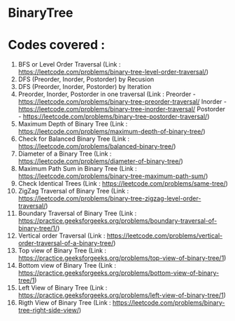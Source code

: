 # BinaryTree

# Codes covered :
1) BFS or Level Order Traversal (Link : https://leetcode.com/problems/binary-tree-level-order-traversal/)
2) DFS (Preorder, Inorder, Postorder) by Recusion
3) DFS (Preorder, Inorder, Postorder) by Iteration
4) Preorder, Inorder, Postorder in one traversal (Link : Preorder - https://leetcode.com/problems/binary-tree-preorder-traversal/
Inorder - https://leetcode.com/problems/binary-tree-inorder-traversal/
Postorder - https://leetcode.com/problems/binary-tree-postorder-traversal/)
5) Maximum Depth of Binary Tree (Link : https://leetcode.com/problems/maximum-depth-of-binary-tree/)
6) Check for Balanced Binary Tree (Link : https://leetcode.com/problems/balanced-binary-tree/)
7) Diameter of a Binary Tree (Link : https://leetcode.com/problems/diameter-of-binary-tree/)
8) Maximum Path Sum in Binary Tree (Link : https://leetcode.com/problems/binary-tree-maximum-path-sum/)
9) Check Identical Trees (Link : https://leetcode.com/problems/same-tree/)
10) ZigZag Traversal of Binary Tree (Link : https://leetcode.com/problems/binary-tree-zigzag-level-order-traversal/)
11) Boundary Traversal of Binary Tree (Link : https://practice.geeksforgeeks.org/problems/boundary-traversal-of-binary-tree/1/)
12) Vertical order Traversal (Link : https://leetcode.com/problems/vertical-order-traversal-of-a-binary-tree/)
13) Top view of Binary Tree (Link : https://practice.geeksforgeeks.org/problems/top-view-of-binary-tree/1)
14) Bottom view of Binary Tree (Link : https://practice.geeksforgeeks.org/problems/bottom-view-of-binary-tree/1)
15) Left View of Binary Tree (Link : https://practice.geeksforgeeks.org/problems/left-view-of-binary-tree/1)
16) Rigth View of Binary Tree (Link : https://leetcode.com/problems/binary-tree-right-side-view/)
